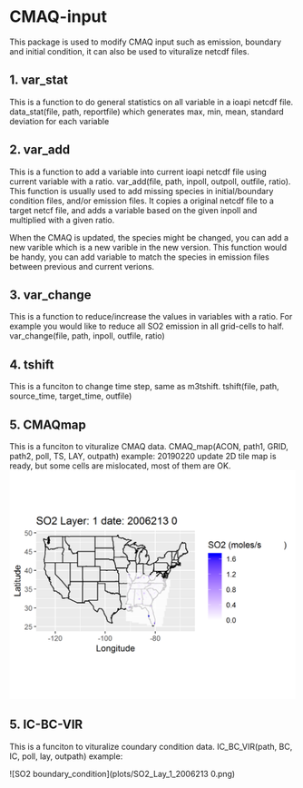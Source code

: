 # CMAQ-input
This package is used to modify CMAQ input such as emission, boundary and initial condition, it can also be used to vituralize netcdf files.
<!--- comment out
## This is test
![](https://github.com/JiaoyanHuang/MOVESdata/blob/master/plots/2025_PM2.5_emission.png)
--->
## 1. var_stat <br />
This is a function to do general statistics on all variable in a ioapi netcdf file.
data_stat(file, path, reportfile) which generates max, min, mean, standard deviation for each variable

## 2. var_add <br />
This is a function to add a variable into current ioapi netcdf file using current variable with a ratio.
var_add(file, path, inpoll, outpoll, outfile, ratio). This function is usually used to add missing species in initial/boundary condition files, and/or emission files. It copies a original netcdf file to a target netcf file, and adds a variable based on the given inpoll and multiplied with a given ratio. 

When the CMAQ is updated, the species might be changed, you can add a new varible which is a new varible in the new version. This function would be handy, you can add variable to match the species in emission files between previous and current verions.

## 3. var_change <br />
This is a function to reduce/increase the values in variables with a ratio. For example you would like to reduce all SO2 emission in all grid-cells to half. 
var_change(file, path, inpoll, outfile, ratio)

## 4. tshift <br />
This is a funciton to change time step, same as m3tshift.
tshift(file, path, source_time, target_time, outfile)

## 5. CMAQmap <br />
This is a funciton to vituralize CMAQ data.
CMAQ_map(ACON, path1, GRID, path2, poll, TS, LAY, outpath)
example:
20190220 update 2D tile map is ready, but some cells are mislocated, most of them are OK.
![SO2 tile map](plots/SO2_Lay_1_2006213%200.png)

## 5. IC-BC-VIR <br />
This is a funciton to vituralize coundary condition data.
IC_BC_VIR(path, BC, IC, poll, lay, outpath)
example:

![SO2 boundary_condition](plots/SO2_Lay_1_2006213 0.png)
